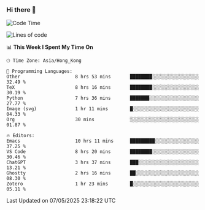 ### Hi there 👋

<!--
**nicehiro/nicehiro** is a ✨ _special_ ✨ repository because its `README.md` (this file) appears on your GitHub profile.

Here are some ideas to get you started:

- 🔭 I’m currently working on ...
- 🌱 I’m currently learning ...
- 👯 I’m looking to collaborate on ...
- 🤔 I’m looking for help with ...
- 💬 Ask me about ...
- 📫 How to reach me: ...
- 😄 Pronouns: ...
- ⚡ Fun fact: ...
-->

<!--START_SECTION:waka-->
![Code Time](http://img.shields.io/badge/Code%20Time-630%20hrs%2019%20mins-blue)

![Lines of code](https://img.shields.io/badge/From%20Hello%20World%20I%27ve%20Written-1.7%20million%20lines%20of%20code-blue)

📊 **This Week I Spent My Time On** 

```text
🕑︎ Time Zone: Asia/Hong_Kong

💬 Programming Languages: 
Other                    8 hrs 53 mins       ████████░░░░░░░░░░░░░░░░░   32.49 % 
TeX                      8 hrs 16 mins       ████████░░░░░░░░░░░░░░░░░   30.19 % 
Python                   7 hrs 36 mins       ███████░░░░░░░░░░░░░░░░░░   27.77 % 
Image (svg)              1 hr 11 mins        █░░░░░░░░░░░░░░░░░░░░░░░░   04.33 % 
Org                      30 mins             ░░░░░░░░░░░░░░░░░░░░░░░░░   01.87 % 

🔥 Editors: 
Emacs                    10 hrs 11 mins      █████████░░░░░░░░░░░░░░░░   37.25 % 
VS Code                  8 hrs 20 mins       ████████░░░░░░░░░░░░░░░░░   30.46 % 
ChatGPT                  3 hrs 37 mins       ███░░░░░░░░░░░░░░░░░░░░░░   13.21 % 
Ghostty                  2 hrs 16 mins       ██░░░░░░░░░░░░░░░░░░░░░░░   08.30 % 
Zotero                   1 hr 23 mins        █░░░░░░░░░░░░░░░░░░░░░░░░   05.11 % 
```


 Last Updated on 07/05/2025 23:18:22 UTC
<!--END_SECTION:waka-->
